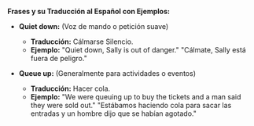 
**Frases y su Traducción al Español con Ejemplos:**

*   **Quiet down:** (Voz de mando o petición suave)
    *   **Traducción:** Cálmarse   Silencio.
    *   **Ejemplo:** "Quiet down, Sally is out of danger."   "Cálmate, Sally está fuera de peligro."

*   **Queue up:** (Generalmente para actividades o eventos)
    *   **Traducción:** Hacer cola.
    *   **Ejemplo:** "We were queuing up to buy the tickets and a man said they were sold out."   "Estábamos haciendo cola para sacar las entradas y un hombre dijo que se habían agotado."
